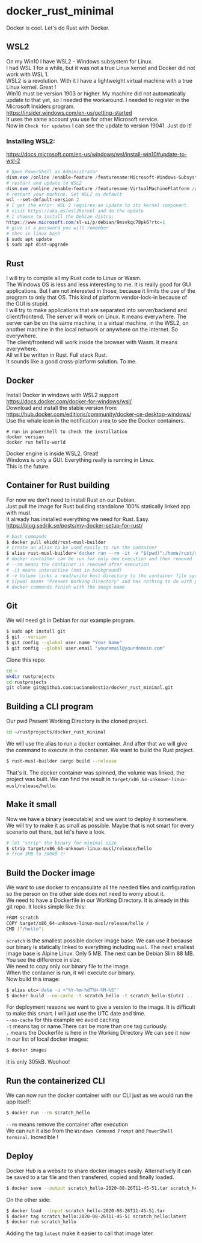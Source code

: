 
# docker_rust_minimal

Docker is cool. Let's do Rust with Docker.

## WSL2

On my Win10 I have WSL2 - Windows subsystem for Linux.  
I had WSL 1 for a while, but it was not a true Linux kernel and Docker did not work with WSL 1.  
WSL2 is a revolution. With it I have a lightweight virtual machine with a true Linux kernel. Great !  
Win10 must be version 1903 or higher. My machine did not automatically update to that yet, so I needed the workaround.
I needed to register in the Microsoft Insiders program.  
<https://insider.windows.com/en-us/getting-started>  
It uses the same account you use for other Microsoft service.  
Now in `Check for updates` I can see the update to version 19041. Just do it!  

### Installing WSL2:  

<https://docs.microsoft.com/en-us/windows/wsl/install-win10#update-to-wsl-2>
```powershell
# Open PowerShell as Administrator
dism.exe /online /enable-feature /featurename:Microsoft-Windows-Subsystem-Linux /all /norestart
# restart and update to WSL2
dism.exe /online /enable-feature /featurename:VirtualMachinePlatform /all /norestart
# restart your machine. Set WSL2 as default
wsl --set-default-version 2
# I get the error: WSL 2 requires an update to its kernel component. 
# visit https://aka.ms/wsl2kernel and do the update
# I choose to install the Debian distro:
https://www.microsoft.com/sl-si/p/debian/9msvkqc78pk6?rtc=1
# give it a password you will remember
# then in linux bash
$ sudo apt update
$ sudo apt dist-upgrade
```

## Rust

I will try to compile all my Rust code to Linux or Wasm.  
The Windows OS is less and less interesting to me. It is really good for GUI applications. But I am not interested in those, because it limits the use of the program to only that OS. This kind of platform vendor-lock-in because of the GUI is stupid.  
I will try to make applications that are separated into server/backend and client/frontend. The server will work on Linux. It means everywhere. The server can be on the same machine, in a virtual machine, in the WSL2, on another machine in the local network or anywhere on the internet. So everywhere.  
The client/frontend will work inside the browser with Wasm. It means everywhere.  
All will be written in Rust. Full stack Rust.    
It sounds like a good cross-platform solution.  To me.

## Docker

Install Docker in windows with WSL2 support  
<https://docs.docker.com/docker-for-windows/wsl/>  
Download and install the stable version from  
<https://hub.docker.com/editions/community/docker-ce-desktop-windows/>  
Use the whale icon in the notification area to see the Docker containers.
```powershel
# run in powershell to check the installation
docker version
docker run hello-world
```
Docker engine is inside WSL2. Great!  
Windows is only a GUI. Everything really is running in Linux.  
This is the future.

## Container for Rust building

For now we don't need to install Rust on our Debian.  
Just pull the image for Rust building standalone 100% statically linked app with musl.  
It already has installed everything we need for Rust. Easy.  
<https://blog.sedrik.se/posts/my-docker-setup-for-rust/>
```bash
# bash commands
$ docker pull ekidd/rust-musl-builder
# create an alias to be used easily to run the container
$ alias rust-musl-builder='docker run --rm -it -v "$(pwd)":/home/rust/src ekidd/rust-musl-builder'
# docker container can be run for only one execution and then removed
# --rm means the container is removed after execution
# -it means interactive (not in background)
# -v Volume links a read/write host directory to the container file system
# $(pwd) means "Present Working Directory" and has nothing to do with passwords
# docker commands finish with the image name
```

## Git

We will need git in Debian for our example program.
```bash
$ sudo apt install git
$ git --version
$ git config --global user.name "Your Name"
$ git config --global user.email "youremail@yourdomain.com"
```  
Clone this repo:  
```bash
cd ~
mkdir rustprojects
cd rustprojects
git clone git@github.com:LucianoBestia/docker_rust_minimal.git

```  

## Building a CLI program

Our pwd Present Working Directory is the cloned project.
```bash
cd ~/rustprojects/docker_rust_minimal
```
We will use the alias to run a docker container. And after that we will give the command to execute in the container. We want to build the Rust project.

```bash
$ rust-musl-builder cargo build --release
```
That's it. The docker container was spinned, the volume was linked, the project was built. We can find the result in `target/x86_64-unknown-linux-musl/release/hello`.  

## Make it small

Now we have a binary (executable) and we want to deploy it somewhere. 
We will try to make it as small as possible. Maybe that is not smart for every scenario out there, but let's have a look.  

```bash
# let "strip" the binary for minimal size
$ strip target/x86_64-unknown-linux-musl/release/hello
# from 3MB to 300kB ?!
```

## Build the Docker image

We want to use docker to encapsulate all the needed files and configuration so the person on the other side does not need to worry about it.   
We need to have a Dockerfile in our Working Directory. It is already in this git repo. It looks simple like this:
```bash
FROM scratch
COPY target/x86_64-unknown-linux-musl/release/hello /
CMD ["/hello"]
```
`scratch` is the smallest possible docker image base. We can use it because our binary is statically linked to everything including `musl`. The next smallest image base is Alpine Linux. Only 5 MB. The next can be Debian Slim 88 MB. You see the difference in size.  
We need to copy only our binary file to the image.  
When the container is run, it will execute our binary.  
Now build this image:
```bash
$ alias utc='date -u +"%Y-%m-%dT%H-%M-%S"'
$ docker build --no-cache -t scratch_hello -t scratch_hello:$(utc) .
```
For deployment reasons we want to give a version to the image. It is difficult to make this smart. I will just use the UTC date and time.  
`--no-cache` for this example we avoid caching  
`-t` means tag or name.There can be more than one tag curiously.  
`.` means the Dockerfile is here in the Working Directory
We can see it now in our list of local docker images:
```bash
$ docker images
```
It is only 305kB. Woohoo!

## Run the containerized CLI

We can now run the docker container with our CLI just as we would run the app itself:  
```bash
$ docker run --rm scratch_hello
```
`--rm` means remove the container after execution  
We can run it also from the `Windows Command Prompt` and `PowerShell terminal`.
Incredible !

## Deploy

Docker Hub is a website to share docker images easily.  Alternatively it can be saved to a tar file and then transfered, copied and finally loaded.
```bash
$ docker save --output scratch_hello-2020-08-26T11-45-51.tar scratch_hello:2020-08-26T11-45-51
```
On the other side:  
```bash
$ docker load --input scratch_hello-2020-08-26T11-45-51.tar
$ docker tag scratch_hello:2020-08-26T11-45-51 scratch_hello:latest
$ docker run scratch_hello
```
Adding the tag `latest` make it easier to call that image later.  